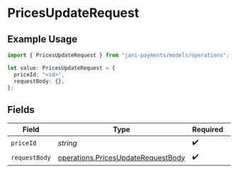 # PricesUpdateRequest

## Example Usage

```typescript
import { PricesUpdateRequest } from "jani-payments/models/operations";

let value: PricesUpdateRequest = {
  priceId: "<id>",
  requestBody: {},
};
```

## Fields

| Field                                                                                    | Type                                                                                     | Required                                                                                 | Description                                                                              |
| ---------------------------------------------------------------------------------------- | ---------------------------------------------------------------------------------------- | ---------------------------------------------------------------------------------------- | ---------------------------------------------------------------------------------------- |
| `priceId`                                                                                | *string*                                                                                 | :heavy_check_mark:                                                                       | N/A                                                                                      |
| `requestBody`                                                                            | [operations.PricesUpdateRequestBody](../../models/operations/pricesupdaterequestbody.md) | :heavy_check_mark:                                                                       | N/A                                                                                      |